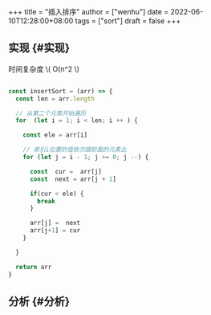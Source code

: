 +++
title = "插入排序"
author = ["wenhu"]
date = 2022-06-10T12:28:00+08:00
tags = ["sort"]
draft = false
+++

## 实现 {#实现}

时间复杂度 \\( O(n^2 \\)

```js

const insertSort = (arr) => {
  const len = arr.length

  // 从第二个元素开始遍历
  for  (let i = 1; i < len; i ++ ) {

    const ele = arr[i]

    // 索引i位置的值依次跟前面的元素比
    for (let j = i - 1; j >= 0; j --) {

      const  cur =  arr[j]
      const  next = arr[j + 1]

      if(cur < ele) {
        break
      }

      arr[j] =  next
      arr[j+1] = cur
    }

  }

  return arr
}

```


## 分析 {#分析}
